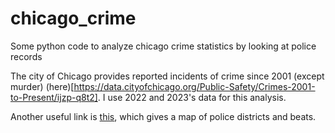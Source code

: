 # chicago_crime
Some python code to analyze chicago crime statistics by looking at police records 

The city of Chicago provides reported incidents of crime since 2001 (except murder) (here)[https://data.cityofchicago.org/Public-Safety/Crimes-2001-to-Present/ijzp-q8t2]. I use 2022 and 2023's data for this analysis.

Another useful link is [this](https://data.cityofchicago.org/Public-Safety/Boundaries-Police-Beats-current-/aerh-rz74), which gives a map of police districts and beats.
